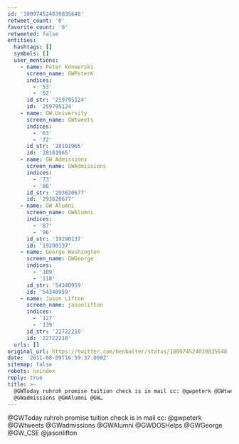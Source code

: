 ```yaml
---
id: '100974524039835648'
retweet_count: '0'
favorite_count: '0'
retweeted: false
entities:
  hashtags: []
  symbols: []
  user_mentions:
    - name: Peter Konwerski
      screen_name: GWPeterK
      indices:
        - '53'
        - '62'
      id_str: '259795124'
      id: '259795124'
    - name: GW University
      screen_name: GWtweets
      indices:
        - '63'
        - '72'
      id_str: '28101965'
      id: '28101965'
    - name: GW Admissions
      screen_name: GWAdmissions
      indices:
        - '73'
        - '86'
      id_str: '293620677'
      id: '293620677'
    - name: GW Alumni
      screen_name: GWAlumni
      indices:
        - '87'
        - '96'
      id_str: '19290137'
      id: '19290137'
    - name: George Washington
      screen_name: GWGeorge
      indices:
        - '109'
        - '118'
      id_str: '54340959'
      id: '54340959'
    - name: Jason Lifton
      screen_name: jasonlifton
      indices:
        - '127'
        - '139'
      id_str: '22722210'
      id: '22722210'
  urls: []
original_url: https://twitter.com/benbalter/status/100974524039835648
date: '2011-08-09T16:59:37.000Z'
sitemap: false
robots: noindex
reply: true
title: >-
  @GWToday ruhroh promise tuition check is in mail cc: @gwpeterk @GWtweets
  @GWadmissions @GWAlumni @GW…
---
```


@GWToday ruhroh promise tuition check is in mail cc: @gwpeterk @GWtweets @GWadmissions @GWAlumni @GWDOSHelps @GWGeorge @GW_CSE @jasonlifton